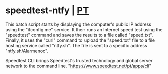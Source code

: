 # speedtest-ntfy | [PT](README.md)
This batch script starts by displaying the computer's public IP address using the "ifconfig.me" service. It then runs an Internet speed test using the "speedtest" command and saves the results to a file called "speed.txt". Finally, it uses the "curl" command to upload the "speed.txt" file to a file hosting service called "ntfy.sh". The file is sent to a specific address "ntfy.sh/Alarmenoc".

Speedtest CLI brings Speedtest's trusted technology and global server network to the command line. "https://www.speedtest.net/pt/apps/cli"
